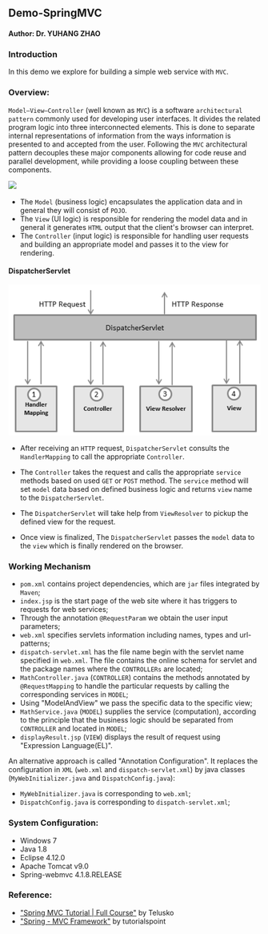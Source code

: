 ## Demo-SpringMVC

#### Author: Dr. YUHANG ZHAO

### Introduction
In this demo we explore for building a simple web service with `MVC`. 

### Overview:
`Model–View–Controller` (well known as `MVC`) is a software `architectural pattern` 
commonly used for developing user interfaces.
It divides the related program logic into three interconnected elements. 
This is done to separate internal representations of information 
from the ways information is presented to and accepted from the user. 
Following the `MVC` architectural pattern decouples these major components 
allowing for code reuse and parallel development,
while providing a loose coupling between these components.

![](https://upload.wikimedia.org/wikipedia/commons/thumb/9/9d/MVC-basic.svg/320px-MVC-basic.svg.png)

- The `Model` (business logic) encapsulates the application data and in general they will consist of `POJO`.
- The `View` (UI logic) is responsible for rendering the model data and in general 
it generates `HTML` output that the client's browser can interpret.
- The `Controller` (input logic) is responsible for handling user requests 
and building an appropriate model and passes it to the view for rendering.

#### DispatcherServlet
![DispatcherServlet](https://github.com/yuhang2685/Demo-SpringBoot-WebApp/blob/master/spring_dispatcherservlet.png)

- After receiving an `HTTP` request, `DispatcherServlet` consults the `HandlerMapping` to call the appropriate `Controller`.

- The `Controller` takes the request and calls the appropriate `service` methods based on used `GET` or `POST` method. 
The `service` method will set `model` data based on defined business logic and returns `view` name to the `DispatcherServlet`.

- The `DispatcherServlet` will take help from `ViewResolver` to pickup the defined view for the request.

- Once view is finalized, The `DispatcherServlet` passes the `model` data to the `view` which is finally rendered on the browser.

### Working Mechanism
- `pom.xml` contains project dependencies, which are `jar` files integrated by `Maven`;
- `index.jsp` is the start page of the web site where it has triggers to requests for web services;
- Through the annotation `@RequestParam` we obtain the user input parameters;
- `web.xml` specifies servlets information including names, types and url-patterns;
- `dispatch-servlet.xml` has the file name begin with the servlet name specified in `web.xml`. 
  The file contains the online schema for servlet and the package names where the `CONTROLLERs` are located;
- `MathController.java` (`CONTROLLER`) contains the methods annotated by `@RequestMapping` 
  to handle the particular requests by calling the corresponding services in `MODEL`;
- Using "ModelAndView" we pass the specific data to the specific view;
- `MathService.java` (`MODEL`) supplies the service (computation), according to the principle that 
  the business logic should be separated from `CONTROLLER` and located in `MODEL`;
- `displayResult.jsp` (`VIEW`) displays the result of request using "Expression Language(EL)".

An alternative approach is called "Annotation Configuration". 
It replaces the configuration in `XML` (`web.xml` and `dispatch-servlet.xml`) by java classes (`MyWebInitializer.java` and `DispatchConfig.java`): 
- `MyWebInitializer.java` is corresponding to `web.xml`;
- `DispatchConfig.java` is corresponding to `dispatch-servlet.xml`;

### System Configuration:
- Windows 7
- Java 1.8
- Eclipse 4.12.0
- Apache Tomcat v9.0
- Spring-webmvc 4.1.8.RELEASE

### Reference:
- ["Spring MVC Tutorial | Full Course"](https://www.youtube.com/watch?v=g2b-NbR48Johttps://www.youtube.com/watch?v=g2b-NbR48Jo) by Telusko
- ["Spring - MVC Framework"](https://www.tutorialspoint.com/spring/spring_web_mvc_framework.htm) by tutorialspoint
